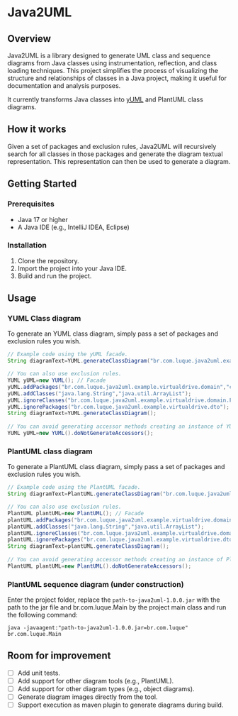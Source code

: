 # Java2UML

## Overview

Java2UML is a library designed to generate UML class and sequence diagrams from Java classes using instrumentation, reflection, and class loading techniques.
This project simplifies the process of visualizing the structure and relationships of classes in a Java project, making
it useful for documentation and analysis purposes.

It currently transforms Java classes into [yUML](https://yuml.me) and PlantUML class diagrams. 

## How it works

Given a set of packages and exclusion rules, Java2UML will recursively search for all classes in those packages and
generate the diagram textual representation. This representation can then be used to generate a diagram.

## Getting Started

### Prerequisites

- Java 17 or higher
- A Java IDE (e.g., IntelliJ IDEA, Eclipse)

### Installation

1. Clone the repository.
2. Import the project into your Java IDE.
4. Build and run the project.

## Usage

### YUML Class diagram 

To generate an YUML class diagram, simply pass a set of packages and exclusion rules you wish.
```java
// Example code using the yUML facade.
String diagramText=YUML.generateClassDiagram("br.com.luque.java2uml.example.virtualdrive.domain","com.anotherpackage");

// You can also use exclusion rules.
YUML yUML=new YUML(); // Facade
yUML.addPackages("br.com.luque.java2uml.example.virtualdrive.domain","com.anotherpackage");
yUML.addClasses("java.lang.String","java.util.ArrayList");
yUML.ignoreClasses("br.com.luque.java2uml.example.virtualdrive.domain.FileSystemItem");
yUML.ignorePackages("br.com.luque.java2uml.example.virtualdrive.dto");
String diagramText=YUML.generateClassDiagram();
    
// You can avoid generating accessor methods creating an instance of YUML object using:
YUML yUML=new YUML().doNotGenerateAccessors();
```
### PlantUML class diagram

To generate a PlantUML class diagram, simply pass a set of packages and exclusion rules you wish.

```java
// Example code using the PlantUML facade.
String diagramText=PlantUML.generateClassDiagram("br.com.luque.java2uml.example.virtualdrive.domain","com.anotherpackage");

// You can also use exclusion rules.
PlantUML plantUML=new PlantUML(); // Facade
plantUML.addPackages("br.com.luque.java2uml.example.virtualdrive.domain","com.anotherpackage");
plantUML.addClasses("java.lang.String","java.util.ArrayList");
plantUML.ignoreClasses("br.com.luque.java2uml.example.virtualdrive.domain.FileSystemItem");
plantUML.ignorePackages("br.com.luque.java2uml.example.virtualdrive.dto");
String diagramText=plantUML.generateClassDiagram();
    
// You can avoid generating accessor methods creating an instance of PlantUML object using:
PlantUML plantUML=new PlantUML().doNotGenerateAccessors();
```

### PlantUML sequence diagram (under construction)

Enter the project folder, replace the `path-to-java2uml-1.0.0.jar` with the path to the jar file and br.com.luque.Main by the project main class and run the following command:
    
    java -javaagent:"path-to-java2uml-1.0.0.jar=br.com.luque" br.com.luque.Main

## Room for improvement

- [ ] Add unit tests.
- [ ] Add support for other diagram tools (e.g., PlantUML).
- [ ] Add support for other diagram types (e.g., object diagrams).
- [ ] Generate diagram images directly from the tool.
- [ ] Support execution as maven plugin to generate diagrams during build.
